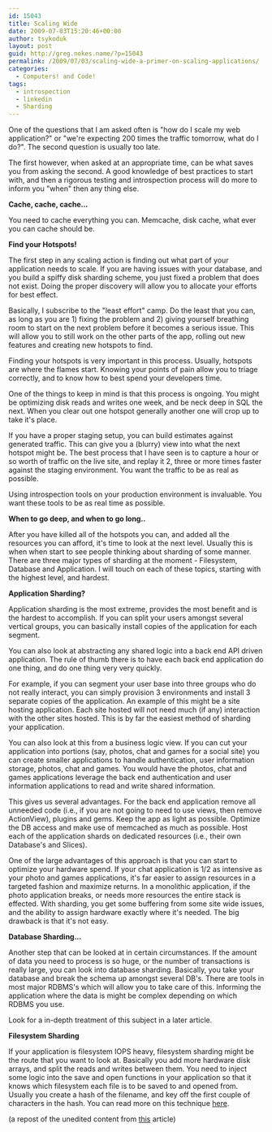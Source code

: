 ```yaml
---
id: 15043
title: Scaling Wide
date: 2009-07-03T15:20:46+00:00
author: tsykoduk
layout: post
guid: http://greg.nokes.name/?p=15043
permalink: /2009/07/03/scaling-wide-a-primer-on-scaling-applications/
categories:
  - Computers! and Code!
tags:
  - introspection
  - linkedin
  - Sharding
---
```

One of the questions that I am asked often is "how do I scale my web application?" or "we're expecting 200 times the traffic tomorrow, what do I do?". The second question is usually too late.

The first however, when asked at an appropriate time, can be what saves you from asking the second. A good knowledge of best practices to start with, and then a rigorous testing and introspection process will do more to inform you "when" then any thing else.

<!--more-->

<strong>Cache, cache, cache...</strong>

You need to cache everything you can. Memcache, disk cache, what ever you can cache should be.

<strong>Find your Hotspots!</strong>

The first step in any scaling action is finding out what part of your application needs to scale. If you are having issues with your database, and you build a spiffy disk sharding scheme, you just fixed a problem that does not exist. Doing the proper discovery will allow you to allocate your efforts for best effect.

Basically, I subscribe to the "least effort" camp. Do the least that you can, as long as you are 1) fixing the problem and 2) giving yourself breathing room to start on the next problem before it becomes a serious issue. This will allow you to still work on the other parts of the app, rolling out new features and creating new hotspots to find.

Finding your hotspots is very important in this process. Usually, hotspots are where the flames start. Knowing your points of pain allow you to triage correctly, and to know how to best spend your developers time.

One of the things to keep in mind is that this process is ongoing. You might be optimizing disk reads and writes one week, and be neck deep in SQL the next. When you clear out one hotspot generally another one will crop up to take it's place.

If you have a proper staging setup, you can build estimates against generated traffic. This can give you a (blurry) view into what the next hotspot might be. The best process that I have seen is to capture a hour or so worth of traffic on the live site, and replay it 2, three or more times faster against the staging environment. You want the traffic to be as real as possible.

Using introspection tools on your production environment is invaluable. You want these tools to be as real time as possible.

<strong>When to go deep, and when to go long..</strong>

After you have killed all of the hotspots you can, and added all the resources you can afford, it's time to look at the next level. Usually this is when when start to see people thinking about sharding of some manner. There are three major types of sharding at the moment - Filesystem, Database and Application. I will touch on each of these topics, starting with the highest level, and hardest.

<strong>Application Sharding?</strong>

Application sharding is the most extreme, provides the most benefit and is the hardest to accomplish. If you can split your users amongst several vertical groups, you can basically install copies of the application for each segment.

You can also look at abstracting any shared logic into a back end API driven application. The rule of thumb there is to have each back end application do one thing, and do one thing very very quickly.

For example, if you can segment your user base into three groups who do not really interact, you can simply provision 3 environments and install 3 separate copies of the application. An example of this might be a site hosting application. Each site hosted will not need much (if any) interaction with the other sites hosted. This is by far the easiest method of sharding your application.

You can also look at this from a business logic view. If you can cut your application into portions (say, photos, chat and games for a social site) you can create smaller applications to handle authentication, user information storage, photos, chat and games. You would have the photos, chat and games applications leverage the back end authentication and user information applications to read and write shared information.

This gives us several advantages. For the back end application remove all unneeded code (i.e., if you are not going to need to use views, then remove ActionView), plugins and gems. Keep the app as light as possible. Optimize the DB access and make use of memcached as much as possible. Host each of the application shards on dedicated resources (i.e., their own Database's and Slices).

One of the large advantages of this approach is that you can start to optimize your hardware spend. If your chat application is 1/2 as intensive as your photo and games applications, it's far easier to assign resources in a targeted fashion and maximize returns. In a monolithic application, if the photo application breaks, or needs more resources the entire stack is effected. With sharding, you get some buffering from some site wide issues, and the ability to assign hardware exactly where it's needed. The big drawback is that it's not easy.

<strong>Database Sharding...</strong>

Another step that can be looked at in certain circumstances. If the amount of data you need to process is so huge, or the number of transactions is really large, you can look into database sharding. Basically, you take your database and break the schema up amongst several DB's. There are tools in most major RDBMS's which will allow you to take care of this. Informing the application where the data is might be complex depending on which RDBMS you use.

Look for a in-depth treatment of this subject in a later article.

<strong>Filesystem Sharding</strong>

If your application is filesystem IOPS heavy, filesystem sharding might be the route that you want to look at. Basically you add more hardware disk arrays, and split the reads and writes between them. You need to inject some logic into the save and open functions in your application so that it knows which filesystem each file is to be saved to and opened from. Usually you create a hash of the filename, and key off the first couple of characters in the hash. You can read more on this technique <a href="http://greg.nokes.name/2008/12/25/filesystem-scaling-in-high-traffic-web-applications/">here</a>.

(a repost of the unedited content from <a href="http://www.engineyard.com/blog/2009/a-quick-primer-on-sharding-for-ruby-on-rails">this</a> article)